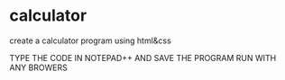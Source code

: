 # calculator
create a calculator program using html&amp;css


TYPE THE CODE IN NOTEPAD++
AND SAVE THE PROGRAM
RUN WITH ANY BROWERS
  ~~~ABIJAT TEAM~~~
